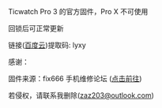 Ticwatch Pro 3 的官方固件，Pro X 不可使用

回锁后可正常更新

链接([百度云](https://pan.baidu.com/s/1rBC2QV5TH2YYHln-YqdTnA))提取码: lyxy 

感谢：

固件来源：fix666 手机维修论坛
([点击前往](https://fix666.com/forum.php?mod=viewthread&tid=168))

若侵权，请联系我删除(zaz203@outlook.com)